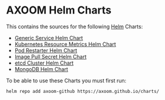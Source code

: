 # AXOOM Helm Charts

This contains the sources for the following [Helm](https://helm.sh/) Charts:
- [Generic Service Helm Chart](charts/generic-service/README.md)
- [Kubernetes Resource Metrics Helm Chart](charts/k8s-resource-metrics/README.md)
- [Pod Restarter Helm Chart](charts/pod-restarter/README.md)
- [Image Pull Secret Helm Chart](charts/image-pull-secret/README.md)
- [etcd Cluster Helm Chart](charts/etcd-cluster/README.md)
- [MongoDB Helm Chart](charts/mongodb/README.md)

To be able to use these Charts you must first run:

    helm repo add axoom-github https://axoom.github.io/charts/
